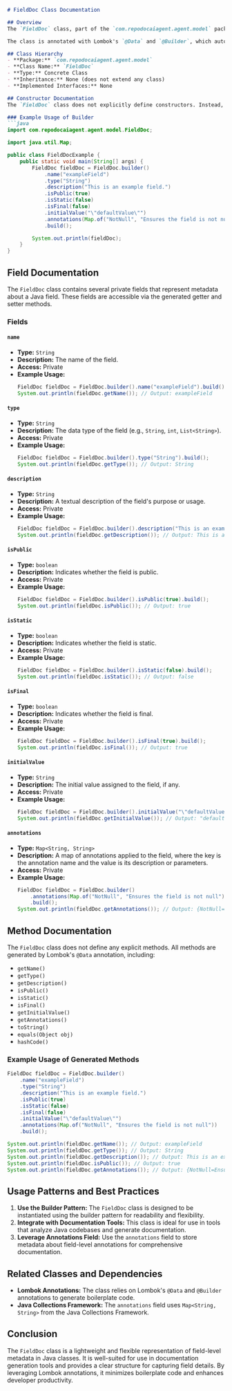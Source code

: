 ```markdown
# FieldDoc Class Documentation

## Overview
The `FieldDoc` class, part of the `com.repodocaiagent.agent.model` package, represents documentation for a field in a Java class. It encapsulates metadata about a field, including its name, type, visibility, modifiers, initial value, and annotations. This class is designed to be used in tools or systems that analyze and generate documentation for Java codebases.

The class is annotated with Lombok's `@Data` and `@Builder`, which automatically generate boilerplate code such as getters, setters, `toString()`, `equals()`, `hashCode()`, and a builder pattern implementation. This makes the class easy to use and integrate into larger systems.

## Class Hierarchy
- **Package:** `com.repodocaiagent.agent.model`
- **Class Name:** `FieldDoc`
- **Type:** Concrete Class
- **Inheritance:** None (does not extend any class)
- **Implemented Interfaces:** None

## Constructor Documentation
The `FieldDoc` class does not explicitly define constructors. Instead, constructors are generated automatically by Lombok's `@Builder` annotation. The builder pattern allows for flexible and readable instantiation of `FieldDoc` objects.

### Example Usage of Builder
```java
import com.repodocaiagent.agent.model.FieldDoc;

import java.util.Map;

public class FieldDocExample {
    public static void main(String[] args) {
        FieldDoc fieldDoc = FieldDoc.builder()
            .name("exampleField")
            .type("String")
            .description("This is an example field.")
            .isPublic(true)
            .isStatic(false)
            .isFinal(false)
            .initialValue("\"defaultValue\"")
            .annotations(Map.of("NotNull", "Ensures the field is not null"))
            .build();

        System.out.println(fieldDoc);
    }
}
```

## Field Documentation
The `FieldDoc` class contains several private fields that represent metadata about a Java field. These fields are accessible via the generated getter and setter methods.

### Fields
#### `name`
- **Type:** `String`
- **Description:** The name of the field.
- **Access:** Private
- **Example Usage:**
  ```java
  FieldDoc fieldDoc = FieldDoc.builder().name("exampleField").build();
  System.out.println(fieldDoc.getName()); // Output: exampleField
  ```

#### `type`
- **Type:** `String`
- **Description:** The data type of the field (e.g., `String`, `int`, `List<String>`).
- **Access:** Private
- **Example Usage:**
  ```java
  FieldDoc fieldDoc = FieldDoc.builder().type("String").build();
  System.out.println(fieldDoc.getType()); // Output: String
  ```

#### `description`
- **Type:** `String`
- **Description:** A textual description of the field's purpose or usage.
- **Access:** Private
- **Example Usage:**
  ```java
  FieldDoc fieldDoc = FieldDoc.builder().description("This is an example field.").build();
  System.out.println(fieldDoc.getDescription()); // Output: This is an example field.
  ```

#### `isPublic`
- **Type:** `boolean`
- **Description:** Indicates whether the field is public.
- **Access:** Private
- **Example Usage:**
  ```java
  FieldDoc fieldDoc = FieldDoc.builder().isPublic(true).build();
  System.out.println(fieldDoc.isPublic()); // Output: true
  ```

#### `isStatic`
- **Type:** `boolean`
- **Description:** Indicates whether the field is static.
- **Access:** Private
- **Example Usage:**
  ```java
  FieldDoc fieldDoc = FieldDoc.builder().isStatic(false).build();
  System.out.println(fieldDoc.isStatic()); // Output: false
  ```

#### `isFinal`
- **Type:** `boolean`
- **Description:** Indicates whether the field is final.
- **Access:** Private
- **Example Usage:**
  ```java
  FieldDoc fieldDoc = FieldDoc.builder().isFinal(true).build();
  System.out.println(fieldDoc.isFinal()); // Output: true
  ```

#### `initialValue`
- **Type:** `String`
- **Description:** The initial value assigned to the field, if any.
- **Access:** Private
- **Example Usage:**
  ```java
  FieldDoc fieldDoc = FieldDoc.builder().initialValue("\"defaultValue\"").build();
  System.out.println(fieldDoc.getInitialValue()); // Output: "defaultValue"
  ```

#### `annotations`
- **Type:** `Map<String, String>`
- **Description:** A map of annotations applied to the field, where the key is the annotation name and the value is its description or parameters.
- **Access:** Private
- **Example Usage:**
  ```java
  FieldDoc fieldDoc = FieldDoc.builder()
      .annotations(Map.of("NotNull", "Ensures the field is not null"))
      .build();
  System.out.println(fieldDoc.getAnnotations()); // Output: {NotNull=Ensures the field is not null}
  ```

## Method Documentation
The `FieldDoc` class does not define any explicit methods. All methods are generated by Lombok's `@Data` annotation, including:
- `getName()`
- `getType()`
- `getDescription()`
- `isPublic()`
- `isStatic()`
- `isFinal()`
- `getInitialValue()`
- `getAnnotations()`
- `toString()`
- `equals(Object obj)`
- `hashCode()`

### Example Usage of Generated Methods
```java
FieldDoc fieldDoc = FieldDoc.builder()
    .name("exampleField")
    .type("String")
    .description("This is an example field.")
    .isPublic(true)
    .isStatic(false)
    .isFinal(false)
    .initialValue("\"defaultValue\"")
    .annotations(Map.of("NotNull", "Ensures the field is not null"))
    .build();

System.out.println(fieldDoc.getName()); // Output: exampleField
System.out.println(fieldDoc.getType()); // Output: String
System.out.println(fieldDoc.getDescription()); // Output: This is an example field.
System.out.println(fieldDoc.isPublic()); // Output: true
System.out.println(fieldDoc.getAnnotations()); // Output: {NotNull=Ensures the field is not null}
```

## Usage Patterns and Best Practices
1. **Use the Builder Pattern:** The `FieldDoc` class is designed to be instantiated using the builder pattern for readability and flexibility.
2. **Integrate with Documentation Tools:** This class is ideal for use in tools that analyze Java codebases and generate documentation.
3. **Leverage Annotations Field:** Use the `annotations` field to store metadata about field-level annotations for comprehensive documentation.

## Related Classes and Dependencies
- **Lombok Annotations:** The class relies on Lombok's `@Data` and `@Builder` annotations to generate boilerplate code.
- **Java Collections Framework:** The `annotations` field uses `Map<String, String>` from the Java Collections Framework.

## Conclusion
The `FieldDoc` class is a lightweight and flexible representation of field-level metadata in Java classes. It is well-suited for use in documentation generation tools and provides a clear structure for capturing field details. By leveraging Lombok annotations, it minimizes boilerplate code and enhances developer productivity.
```